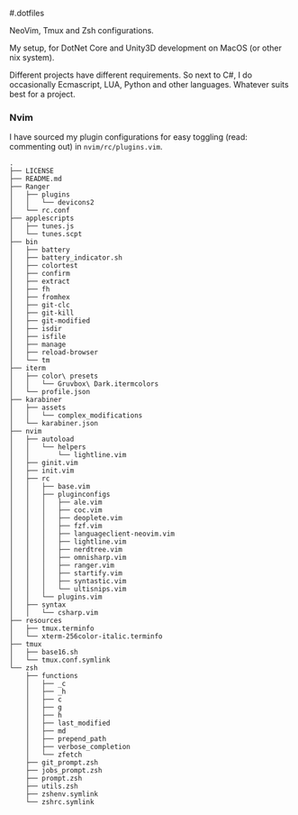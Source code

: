 #.dotfiles

NeoVim, Tmux and Zsh configurations. 

My setup, for DotNet Core and Unity3D development on MacOS (or other nix system). 

Different projects have different requirements. So next to C#, I do occasionally Ecmascript, LUA, Python and other languages. Whatever suits best for a project.

### Nvim
I have sourced my plugin configurations for easy toggling (read: commenting out) in ``nvim/rc/plugins.vim``.

```
.
├── LICENSE
├── README.md
├── Ranger
│   ├── plugins
│   │   └── devicons2
│   └── rc.conf
├── applescripts
│   ├── tunes.js
│   └── tunes.scpt
├── bin
│   ├── battery
│   ├── battery_indicator.sh
│   ├── colortest
│   ├── confirm
│   ├── extract
│   ├── fh
│   ├── fromhex
│   ├── git-clc
│   ├── git-kill
│   ├── git-modified
│   ├── isdir
│   ├── isfile
│   ├── manage
│   ├── reload-browser
│   └── tm
├── iterm
│   ├── color\ presets
│   │   └── Gruvbox\ Dark.itermcolors
│   └── profile.json
├── karabiner
│   ├── assets
│   │   └── complex_modifications
│   └── karabiner.json
├── nvim
│   ├── autoload
│   │   └── helpers
│   │       └── lightline.vim
│   ├── ginit.vim
│   ├── init.vim
│   ├── rc
│   │   ├── base.vim
│   │   ├── pluginconfigs
│   │   │   ├── ale.vim
│   │   │   ├── coc.vim
│   │   │   ├── deoplete.vim
│   │   │   ├── fzf.vim
│   │   │   ├── languageclient-neovim.vim
│   │   │   ├── lightline.vim
│   │   │   ├── nerdtree.vim
│   │   │   ├── omnisharp.vim
│   │   │   ├── ranger.vim
│   │   │   ├── startify.vim
│   │   │   ├── syntastic.vim
│   │   │   └── ultisnips.vim
│   │   └── plugins.vim
│   ├── syntax
│   │   └── csharp.vim
├── resources
│   ├── tmux.terminfo
│   └── xterm-256color-italic.terminfo
├── tmux
│   ├── base16.sh
│   └── tmux.conf.symlink
└── zsh
    ├── functions
    │   ├── _c
    │   ├── _h
    │   ├── c
    │   ├── g
    │   ├── h
    │   ├── last_modified
    │   ├── md
    │   ├── prepend_path
    │   ├── verbose_completion
    │   └── zfetch
    ├── git_prompt.zsh
    ├── jobs_prompt.zsh
    ├── prompt.zsh
    ├── utils.zsh
    ├── zshenv.symlink
    └── zshrc.symlink
```

